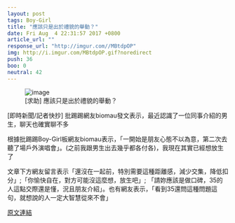 ```yaml
---
layout: post
tags: Boy-Girl
title: "應該只是出於禮貌的舉動？"
date: Fri Aug  4 22:31:57 2017 +0800
article_url: ""
response_url: "http://imgur.com//MBtdpOP"
img: http://i.imgur.com/MBtdpOP.gif?noredirect
push: 36
boo: 0
neutral: 42
---
```


<figure>
<img src="http://i.imgur.com/MBtdpOP.gif?noredirect" alt="image">
<figcaption>
[求助] 應該只是出於禮貌的舉動？
</figcaption>
</figure>



[即時新聞/記者快抄] 批踢踢網友biomau發文表示，最近認識了一位同事介紹的男生，聊天也確實聊不多

根據批踢踢Boy-Girl板網友biomau表示，「一開始是朋友心態不以為意，第二次去聽了場戶外演唱會」。(之前我跟男生出去幾乎都各付各)，我現在其實已經想放生了

文章下方網友留言表示「還沒在一起前，特別需要這種距離感，減少交集，降低扣分」;「你愉快自在，對方可能沒這麼想，放生吧」; 「請妳應該是做口碑，35的人這點交際還是懂，況且朋友介紹」。也有網友表示，「看到35還問這種問題這句，就想說的人一定大智慧從來不會」

<a href = "https://www.ptt.cc/bbs/Boy-Girl/M.1501857120.A.8A4.html">原文連結</a>

